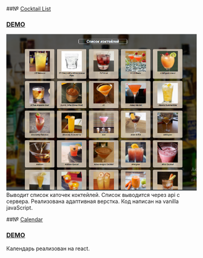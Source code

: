 ##№ [Cocktail List](https://github.com/Alexplus77/cocktailList) 
### [DEMO](https://alexplus77.github.io/cocktailList/) 
![alt cocktailList](./image/cocktaillist.png)
Выводит список каточек коктейлей. Список выводится через api с сервера.
Реализована адаптивная верстка. Код написан на vanilla javaScript.

##№ [Calendar](https://github.com/Alexplus77/calendar-react)  
### [DEMO](https://alexplus77.github.io/calendar-react/)
Календарь реализован на react.